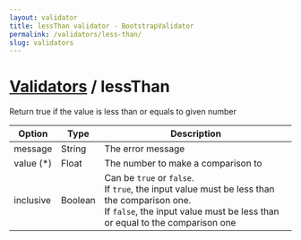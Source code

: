 ```yaml
---
layout: validator
title: lessThan validator - BootstrapValidator
permalink: /validators/less-than/
slug: validators
---
```


# <a href="/validators/">Validators</a> / lessThan

Return true if the value is less than or equals to given number

Option    | Type    | Description
----------|---------|------------
message   | String  | The error message
value (*) | Float   | The number to make a comparison to
inclusive | Boolean | Can be ```true``` or ```false```.<br />If ```true```, the input value must be less than the comparison one.<br />If ```false```, the input value must be less than or equal to the comparison one